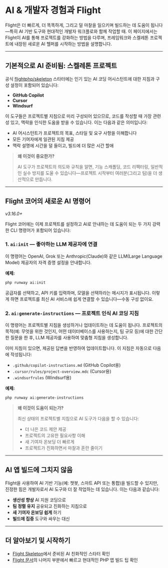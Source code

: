 # AI & 개발자 경험과 Flight

Flight은 더 빠르게, 더 똑똑하게, 그리고 덜 마찰을 일으키며 빌드하는 데 도움이 됩니다—특히 AI 기반 도구와 현대적인 개발자 워크플로와 함께 작업할 때. 이 페이지에서는 Flight이 AI를 통해 프로젝트를 강화하는 방법을 다루며, 프레임워크와 스켈레톤 프로젝트에 내장된 새로운 AI 헬퍼를 시작하는 방법을 설명합니다.

---

## 기본적으로 AI 준비됨: 스켈레톤 프로젝트

공식 [flightphp/skeleton](https://github.com/flightphp/skeleton) 스타터에는 인기 있는 AI 코딩 어시스턴트에 대한 지침과 구성 설정이 포함되어 있습니다:

- **GitHub Copilot**
- **Cursor**
- **Windsurf**

이 도구들은 프로젝트별 지침으로 미리 구성되어 있으므로, 코드를 작성할 때 가장 관련성 있고, 맥락을 인식한 도움을 받을 수 있습니다. 이는 다음과 같은 의미입니다:

- AI 어시스턴트가 프로젝트의 목표, 스타일 및 요구 사항을 이해합니다
- 모든 기여자에게 일관된 지침 제공
- 맥락 설명에 시간을 덜 들이고, 빌드에 더 많은 시간 할애

> **왜 이것이 중요한가?**
>
> AI 도구가 프로젝트의 의도와 규칙을 알면, 기능 스캐폴딩, 코드 리팩터링, 일반적인 실수 방지를 도울 수 있습니다—프로젝트 시작부터 여러분(그리고 팀)을 더 생산적으로 만듭니다.

---

## Flight 코어의 새로운 AI 명령어

_v3.16.0+_

Flight 코어에는 이제 프로젝트를 설정하고 AI로 안내하는 데 도움이 되는 두 가지 강력한 CLI 명령어가 포함되어 있습니다:

### 1. `ai:init` — 좋아하는 LLM 제공자에 연결

이 명령어는 OpenAI, Grok 또는 Anthropic(Claude)와 같은 LLM(Large Language Model) 제공자의 자격 증명 설정을 안내합니다.

**예제:**
```bash
php runway ai:init
```
공급자를 선택하고, API 키를 입력하며, 모델을 선택하라는 메시지가 표시됩니다. 이렇게 하면 프로젝트를 최신 AI 서비스에 쉽게 연결할 수 있습니다—수동 구성 없이요.

### 2. `ai:generate-instructions` — 프로젝트 인식 AI 코딩 지침

이 명령어는 프로젝트별 지침을 생성하거나 업데이트하는 데 도움이 됩니다. 프로젝트의 목적(예: 무엇을 위한 것인지, 어떤 데이터베이스를 사용하는지, 팀 규모 등)에 대한 간단한 질문을 한 후, LLM 제공자를 사용하여 맞춤형 지침을 생성합니다.

이미 지침이 있으면, 제공된 답변을 반영하여 업데이트합니다. 이 지침은 자동으로 다음에 작성됩니다:
- `.github/copilot-instructions.md` (GitHub Copilot용)
- `.cursor/rules/project-overview.mdc` (Cursor용)
- `.windsurfrules` (Windsurf용)

**예제:**
```bash
php runway ai:generate-instructions
```

> **왜 이것이 도움이 되는가?**
>
> 최신 상태의 프로젝트별 지침으로 AI 도구가 다음을 할 수 있습니다:
> - 더 나은 코드 제안 제공
> - 프로젝트의 고유한 필요사항 이해
> - 새 기여자 온보딩 더 빠르게
> - 프로젝트가 진화하면서 마찰과 혼란 줄이기

---

## AI 앱 빌드에 그치지 않음

Flight을 사용하여 AI 기반 기능(예: 챗봇, 스마트 API 또는 통합)을 빌드할 수 있지만, 진정한 힘은 개발자로서 AI 도구와 더 잘 작업하는 데 있습니다. 이는 다음과 같습니다:

- **생산성 향상** AI 지원 코딩으로
- **팀 정렬 유지** 공유되고 진화하는 지침으로
- **새 기여자 온보딩 쉽게** 하기
- **빌드에 집중** 도구와 싸우는 대신

---

## 더 알아보기 및 시작하기

- [Flight Skeleton](https://github.com/flightphp/skeleton)에서 준비된 AI 친화적인 스타터 확인
- [Flight 문서](/learn)의 나머지 부분에서 빠르고 현대적인 PHP 앱 빌드 팁 확인